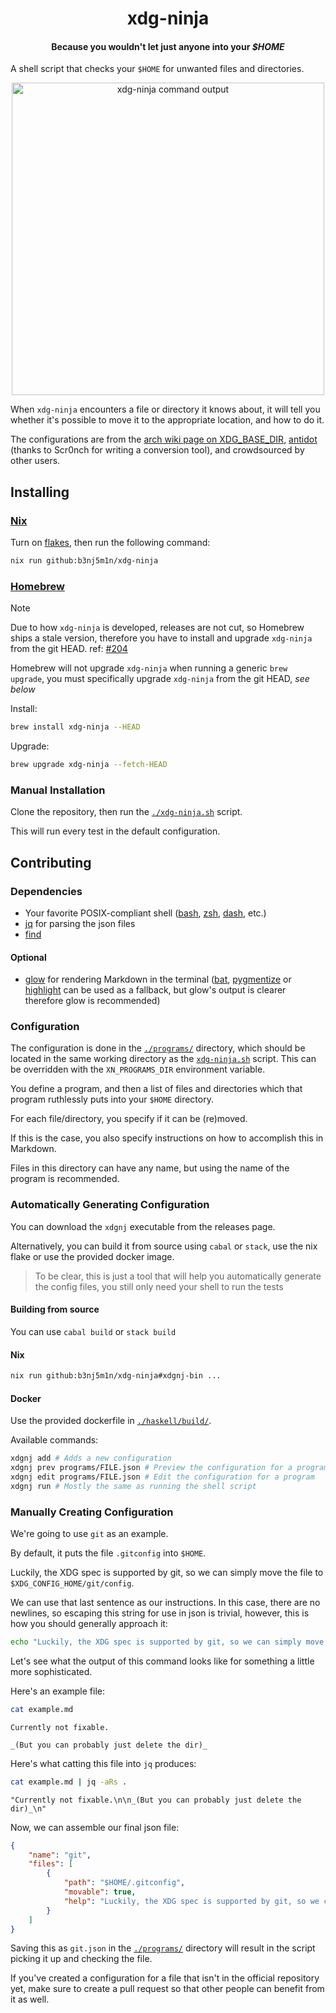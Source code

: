 <!-- markdownlint-disable MD041 -->
<!-- markdownlint-configure-file { "no-inline-html": { "allowed_elements": [div, h1, h4, p, i, img] } } -->

<div align="center">
  <h1>xdg-ninja</h1>
  <h4>
    Because you wouldn't let just anyone into your <i>$HOME</i>
  </h4>
</div>

A shell script that checks your `$HOME` for unwanted files and directories.

<p align="center">
  <img src="https://s11.gifyu.com/images/68747470733a2f2f73382e67696679752e636f6d2f696d616765732f5065656b2d323032322d30352d31332d31362d30372e676966.gif" width="500" alt="xdg-ninja command output" />
</p>

When `xdg-ninja` encounters a file or directory it knows about, it will tell you whether it's possible to move it to the appropriate location, and how to do it.

The configurations are from the [arch wiki page on XDG_BASE_DIR](https://wiki.archlinux.org/title/XDG_Base_Directory), [antidot](https://github.com/doron-cohen/antidot) (thanks to Scr0nch for writing a conversion tool), and crowdsourced by other users.

## Installing

### [Nix](https://nixos.org)

Turn on [flakes](https://nixos.wiki/wiki/Flakes), then run the following command:

```sh
nix run github:b3nj5m1n/xdg-ninja
```

### [Homebrew](https://brew.sh)

> [!NOTE]
> Due to how `xdg-ninja` is developed, releases are not cut, so Homebrew ships a stale version, therefore you have to install and upgrade `xdg-ninja` from the git HEAD. ref: [#204](https://github.com/b3nj5m1n/xdg-ninja/issues/204)
>
> Homebrew will not upgrade `xdg-ninja` when running a generic `brew upgrade`, you must specifically upgrade `xdg-ninja` from the git HEAD, _see below_

Install:

```sh
brew install xdg-ninja --HEAD
```

Upgrade:

```sh
brew upgrade xdg-ninja --fetch-HEAD
```

### Manual Installation

Clone the repository, then run the [`./xdg-ninja.sh`](./xdg-ninja.sh) script.

This will run every test in the default configuration.

## Contributing

### Dependencies

- Your favorite POSIX-compliant shell ([bash](https://repology.org/project/bash/packages), [zsh](https://repology.org/project/zsh/packages), [dash](https://repology.org/project/dash-shell/packages), etc.)
- [jq](https://repology.org/project/jq/packages) for parsing the json files
- [find](https://repology.org/project/findutils/versions)

#### Optional

- [glow](https://repology.org/project/glow/packages) for rendering Markdown in the terminal ([bat](https://repology.org/project/bat-cat/packages), [pygmentize](https://repology.org/project/pygments/versions) or [highlight](https://repology.org/project/highlight/packages) can be used as a fallback, but glow's output is clearer therefore glow is recommended)

### Configuration

The configuration is done in the [`./programs/`](./programs/) directory, which should be located in the same working directory as the [`xdg-ninja.sh`](./xdg-ninja.sh) script. This can be overridden with the `XN_PROGRAMS_DIR` environment variable.

You define a program, and then a list of files and directories which that program ruthlessly puts into your `$HOME` directory.

For each file/directory, you specify if it can be (re)moved.

If this is the case, you also specify instructions on how to accomplish this in Markdown.

Files in this directory can have any name, but using the name of the program is recommended.

### Automatically Generating Configuration

You can download the `xdgnj` executable from the releases page.

Alternatively, you can build it from source using `cabal` or `stack`, use the nix flake or use the provided docker image.

> To be clear, this is just a tool that will help you automatically generate the config files, you still only need your shell to run the tests

#### Building from source

You can use `cabal build` or `stack build`

#### Nix

```sh
nix run github:b3nj5m1n/xdg-ninja#xdgnj-bin ...
```

#### Docker

Use the provided dockerfile in [`./haskell/build/`](./haskell/build/).

Available commands:

```sh
xdgnj add # Adds a new configuration
xdgnj prev programs/FILE.json # Preview the configuration for a program
xdgnj edit programs/FILE.json # Edit the configuration for a program
xdgnj run # Mostly the same as running the shell script
```

### Manually Creating Configuration

We're going to use `git` as an example.

By default, it puts the file `.gitconfig` into `$HOME`.

Luckily, the XDG spec is supported by git, so we can simply move the file to `$XDG_CONFIG_HOME/git/config`.

We can use that last sentence as our instructions. In this case, there are no newlines, so escaping this string for use in json is trivial, however, this is how you should generally approach it:

```sh
echo "Luckily, the XDG spec is supported by git, so we can simply move the file to `$XDG_CONFIG_HOME/git/config`." | jq -aRs .
```

Let's see what the output of this command looks like for something a little more sophisticated.

Here's an example file:

```sh
cat example.md
```

```text
Currently not fixable.

_(But you can probably just delete the dir)_
```

Here's what catting this file into `jq` produces:

```sh
cat example.md | jq -aRs .
```

```text
"Currently not fixable.\n\n_(But you can probably just delete the dir)_\n"
```

Now, we can assemble our final json file:

```json
{
    "name": "git",
    "files": [
        {
            "path": "$HOME/.gitconfig",
            "movable": true,
            "help": "Luckily, the XDG spec is supported by git, so we can simply move the file to `$XDG_CONFIG_HOME/git/config`.\n"
        }
    ]
}
```

Saving this as `git.json` in the [`./programs/`](./programs/) directory will result in the script picking it up and checking the file.

If you've created a configuration for a file that isn't in the official repository yet, make sure to create a pull request so that other people can benefit from it as well.
